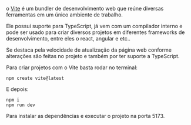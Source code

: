 o [Vite](https://vite.dev/) é um bundler de desenvolvimento web que reúne diversas ferramentas em um único ambiente de trabalho.

Ele possui suporte para TypeScript, já vem com um compilador interno e pode ser usado para criar diversos projetos em diferentes frameworks de desenvolvimento, entre eles o react, angular e etc..

Se destaca pela velocidade de atualização da página web conforme alterações são feitas no projeto e também por ter suporte a TypeScript.

Para criar projetos com o Vite basta rodar no terminal:
```
npm create vite@latest
```

E depois:
```
npm i
npm run dev
```

Para instalar as dependências e executar o projeto na porta 5173.
